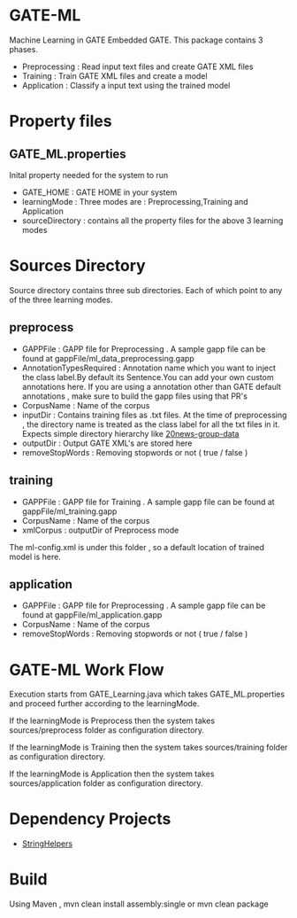 GATE-ML
=======
Machine Learning in GATE Embedded GATE. This package contains 3 phases.

* Preprocessing : Read input text files and create GATE XML files
* Training		: Train GATE XML files and create a model
* Application	: Classify a input text using the trained model

Property files
====================
GATE_ML.properties
------------------
Inital property needed for the system to run

* GATE_HOME 		: GATE HOME in your system
* learningMode		: Three modes are : Preprocessing,Training and Application
* sourceDirectory 	: contains all the property files for the above 3 learning modes

Sources Directory
================
Source directory contains three sub directories. Each of which point to any of the three learning modes.

preprocess
---------

* GAPPFile				: GAPP file for Preprocessing . A sample gapp file can be found at gappFile/ml_data_preprocessing.gapp
* AnnotationTypesRequired : Annotation name which you want to inject the class label.By default its Sentence.You can add your own custom
annotations here. 
If you are using a annotation other than GATE default annotations , make sure to build the gapp files using that PR's
* CorpusName 				: Name of the corpus
* inputDir 				: Contains training files as .txt files. At the time of preprocessing , the directory name is treated as
the class label for all the txt files in it. Expects simple directory hierarchy like [20news-group-data](http://qwone.com/~jason/20Newsgroups/)
* outputDir 				: Output GATE XML's are stored here
* removeStopWords			: Removing stopwords or not ( true / false )

training
--------

* GAPPFile  				: GAPP file for Training . A sample gapp file can be found at gappFile/ml_training.gapp
* CorpusName 				: Name of the corpus
* xmlCorpus 				: outputDir of Preprocess mode

The ml-config.xml is under this folder , so a default location of trained model is here.

application
----------

* GAPPFile					: GAPP file for Preprocessing . A sample gapp file can be found at gappFile/ml_application.gapp
* CorpusName 				: Name of the corpus
* removeStopWords			: Removing stopwords or not ( true / false )

GATE-ML Work Flow
=========

Execution starts from GATE_Learning.java which takes GATE_ML.properties and proceed further according to the learningMode.

If the learningMode is Preprocess then the system takes sources/preprocess folder as configuration directory.

If the learningMode is Training then the system takes sources/training folder as configuration directory.

If the learningMode is Application then the system takes sources/application folder as configuration directory. 

Dependency Projects
===================
* [StringHelpers](https://github.com/srijiths/StringHelpers)

Build
=====

Using Maven , mvn clean install assembly:single or mvn clean package